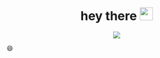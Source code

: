 
<h1 align="center">
  hey there
  <img src="https://media.giphy.com/media/HLB0nLA36GCCo6JuB5/giphy.gif" width="30px"/>
</h1>


<div align="center">
  <img src="https://media.giphy.com/media/HLB0nLA36GCCo6JuB5/giphy.gif">
</div>

:smile:
